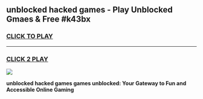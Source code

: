 
## unblocked hacked games - Play Unblocked Gmaes & Free #k43bx
<h3>
<a href="https://news.freeplayer.one?title=unblocked_hacked_games&ref=24F">CLICK TO PLAY</a></h3>
<hr>

<h3>
<a href="https://news.freeplayer.one?title=unblocked_hacked_games&ref=24F">CLICK 2 PLAY</a>
  
</h3>

<a href="https://news.freeplayer.one?title=unblocked_hacked_games&ref=24F/"><img src="https://clearcache.store/games.png"></a>


**unblocked hacked games games unblocked: Your Gateway to Fun and Accessible Online Gaming**
